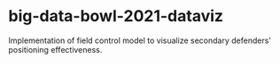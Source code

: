 # big-data-bowl-2021-dataviz
Implementation of field control model to visualize secondary defenders' positioning effectiveness.
